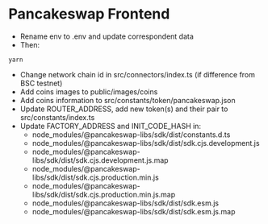 # Pancakeswap Frontend
- Rename env to .env and update correspondent data
- Then:
```shell
yarn
```

- Change network chain id in src/connectors/index.ts (if difference from BSC testnet)
- Add coins images to public/images/coins
- Add coins information to src/constants/token/pancakeswap.json
- Update ROUTER_ADDRESS, add new token(s) and their pair to src/constants/index.ts
- Update FACTORY_ADDRESS and INIT_CODE_HASH in:
  + node_modules/@pancakeswap-libs/sdk/dist/constants.d.ts
  + node_modules/@pancakeswap-libs/sdk/dist/sdk.cjs.development.js
  + node_modules/@pancakeswap-libs/sdk/dist/sdk.cjs.development.js.map
  + node_modules/@pancakeswap-libs/sdk/dist/sdk.cjs.production.min.js
  + node_modules/@pancakeswap-libs/sdk/dist/sdk.cjs.production.min.js.map
  + node_modules/@pancakeswap-libs/sdk/dist/sdk.esm.js
  + node_modules/@pancakeswap-libs/sdk/dist/sdk.esm.js.map